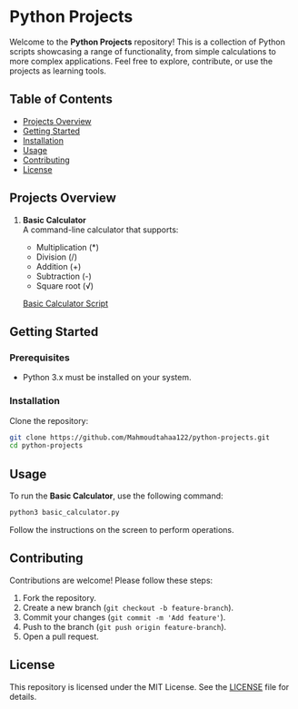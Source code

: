 
# Python Projects

Welcome to the **Python Projects** repository! This is a collection of Python scripts showcasing a range of functionality, from simple calculations to more complex applications. Feel free to explore, contribute, or use the projects as learning tools.

## Table of Contents
- [Projects Overview](#projects-overview)
- [Getting Started](#getting-started)
- [Installation](#installation)
- [Usage](#usage)
- [Contributing](#contributing)
- [License](#license)

## Projects Overview

1. **Basic Calculator**  
   A command-line calculator that supports:
   - Multiplication (*)
   - Division (/)
   - Addition (+)
   - Subtraction (-)
   - Square root (√)

   [Basic Calculator Script](./basic_calculator.py)

## Getting Started

### Prerequisites

- Python 3.x must be installed on your system.

### Installation

Clone the repository:

```bash
git clone https://github.com/Mahmoudtahaa122/python-projects.git
cd python-projects
```

## Usage

To run the **Basic Calculator**, use the following command:

```bash
python3 basic_calculator.py
```

Follow the instructions on the screen to perform operations.

## Contributing

Contributions are welcome! Please follow these steps:
1. Fork the repository.
2. Create a new branch (`git checkout -b feature-branch`).
3. Commit your changes (`git commit -m 'Add feature'`).
4. Push to the branch (`git push origin feature-branch`).
5. Open a pull request.

## License

This repository is licensed under the MIT License. See the [LICENSE](./LICENSE) file for details.
